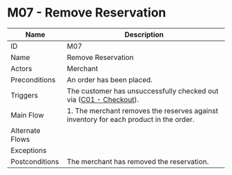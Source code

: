 # M07 - Remove Reservation

| Name | Description|
| -----| -----------|
|ID | M07|
|Name| Remove Reservation|
|Actors| Merchant|
|Preconditions| An order has been placed.|
|Triggers| The customer has unsuccessfully checked out via ([C01 - Checkout](../customer/C03-Checkout.md)).|
|Main Flow| 1. The merchant removes the reserves against inventory for each product in the order.<br/>|
|Alternate Flows| |
|Exceptions| |
|Postconditions| The merchant has removed the reservation.|
